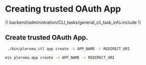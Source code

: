# Creating trusted OAuth App

{! backend/administration/CLI_tasks/general_cli_task_info.include !}

## Create trusted OAuth App.

```sh tab="OTP"
 ./bin/pleroma_ctl app create -n APP_NAME -r REDIRECT_URI
```

```sh tab="From Source"
mix pleroma.app create -n APP_NAME -r REDIRECT_URI
```